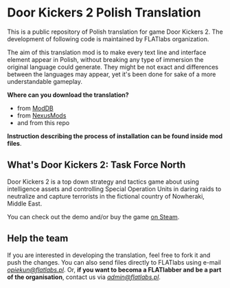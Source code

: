 # Door Kickers 2 Polish Translation
This is a public repository of Polish translation for game Door Kickers 2. The development of following code is maintained by FLATlabs organization. 

The aim of this translation mod is to make every text line and interface element appear in Polish, without breaking any type of immersion the original language could generate. They might be not exact and differences between the languages may appear, yet it's been done for sake of a more understandable gameplay.

**Where can you download the translation?**
- from [ModDB](https://www.moddb.com/mods/spolszczenie-polish-translation)
- from [NexusMods](https://www.nexusmods.com/doorkickers2/mods/200)
- and from this repo

**Instruction describing the process of installation can be found inside mod files**.

## What's Door Kickers 2: Task Force North
Door Kickers 2 is a top down strategy and tactics game about using intelligence assets and controlling Special Operation Units in daring raids to neutralize and capture terrorists in the fictional country of Nowheraki, Middle East.

You can check out the demo and/or buy the game [on Steam](https://store.steampowered.com/app/1239080/Door_Kickers_2_Task_Force_North/).

## Help the team
If you are interested in developing the translation, feel free to fork it and push the changes. You can also send files directly to FLATlabs using e-mail *opiekun@flatlabs.pl*. Or, **if you want to becoma a FLATlabber and be a part of the organisation**, contact us via *admin@flatlabs.pl*.
